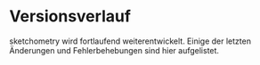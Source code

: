 # Versionsverlauf

sketchometry wird fortlaufend weiterentwickelt. 
Einige der letzten Änderungen und Fehlerbehebungen sind hier aufgelistet.